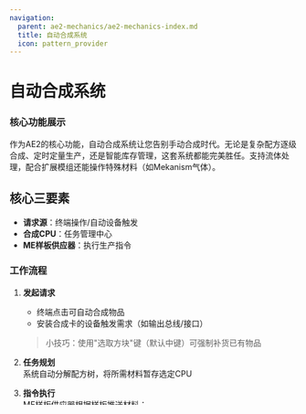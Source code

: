 ```yaml
---
navigation:
  parent: ae2-mechanics/ae2-mechanics-index.md
  title: 自动合成系统
  icon: pattern_provider
---
```


# 自动合成系统

### 核心功能展示

<GameScene zoom="4" interactive={true}>
  <ImportStructure src="../assets/assemblies/autocraft_setup_greebles.snbt" />
  <IsometricCamera yaw="195" pitch="30" />
</GameScene>

作为AE2的核心功能，自动合成系统让您告别手动合成时代。无论是复杂配方逐级合成、定时定量生产，还是智能库存管理，这套系统都能完美胜任。支持流体处理，配合扩展模组还能操作特殊材料（如Mekanism气体）。

## 核心三要素

- **请求源**：终端操作/自动设备触发
- **合成CPU**：任务管理中心
- **ME样板供应器**：执行生产指令

### 工作流程

1. **发起请求**  
   - 终端点击可自动合成物品
   - 安装合成卡的设备触发需求（如输出总线/接口）

   > 小技巧：使用"选取方块"键（默认中键）可强制补货已有物品

2. **任务规划**  
   系统自动分解配方树，将所需材料暂存选定CPU

3. **指令执行**  
   ME样板供应器根据[样板](../items-blocks-machines/patterns.md)推送材料：
   - 合成类配方：输送至<ItemLink id="molecular_assembler" />
   - 加工类配方：对接各类加工设备

4. **成果回收**  
   通过输入总线/接口等方式回传产物  
   ⚠️ 必须触发"物品入网"事件，单纯存入带存储总线的箱子无效

5. **级联处理**  
   中间产物自动用于后续合成步骤

---

# 样板系统

<ItemImage id="crafting_pattern" scale="4" />

在<ItemLink id="pattern_encoding_terminal" />中用空白样板制作

### 四大样板类型

* **合成样板**  
  对应工作台配方，可直接插入<ItemLink id="molecular_assembler" />  
  推荐搭配ME样板供应器使用，实现全自动流水线

***

* **锻造样板**  
  处理锻造台配方，工作逻辑与合成样板完全一致

***

* **切石样板**  
  对应切石机配方，三类基础样板可混用同一系统

***

* **处理样板**  
  开放式配方系统，支持任意加工流程：
  - 可对接任何模组机器
  - 允许魔改配方（如1樱桃木板=1下界之星）
  - 支持批量处理（8圆石→8石头）

---

# 高级配方控制

<ItemLink id="level_emitter" />+合成卡可创建"红石信号配方"：
- 不限定输入材料
- 收到指定物品即触发信号
- 适用于无限资源生产（如圆石复制机）

---

# 合成CPU架构

<GameScene zoom="4" background="transparent">
  <ImportStructure src="../assets/assemblies/crafting_cpus.snbt" />
  <IsometricCamera yaw="195" pitch="30" />
</GameScene>

### 核心组件

- **存储单元**（必需）：1k/4k/16k/64k/256k规格  
  决定单任务最大复杂度
- **协处理器**（可选）：提升并行处理能力
- **监控器**（可选）：实时查看任务状态
- **填充单元**（可选）：构建完整多方块结构

每个CPU独立处理单个任务，支持设置处理权限（玩家/自动化/全部）

---

# ME样板供应器

<Row>
<BlockImage id="pattern_provider" scale="4" />
<BlockImage id="pattern_provider" p:push_direction="up" scale="4" />
<GameScene zoom="4" background="transparent">
  <ImportStructure src="../assets/blocks/cable_pattern_provider.snbt" />
</GameScene>
</Row>

### 三大形态

1. **标准型**  
   - 全向推送材料
   - 接收各面输入
   - 提供网络连接

2. **定向型**（使用扳手调整）  
   - 单面推送
   - 屏蔽连接面网络
   - 适合构建子网

3. **紧凑型**（线缆组件）  
   - 多设备共线安装
   - 功能同定向型

### 智能设置

- **阻塞模式**：设备未清空前暂停推送
- **合成锁定**：红石条件控制
- **终端可见性**：配置<ItemLink id="pattern_access_terminal" />显示

优先级系统确保高效配方选择，紧急订单自动优选

---

# 分子装配室

<BlockImage id="molecular_assembler" scale="4" />

<GameScene zoom="4" background="transparent">
<ImportStructure src="../assets/assemblies/assembler_tower.snbt" />
<IsometricCamera yaw="195" pitch="30" />
</GameScene>

### 核心功能

- 解析相邻样板供应器的指令
- 自动将成品推送至周边容器
- 支持直接插入合成/锻造/切石样板

高效布局方案：  
棋盘式排列实现紧凑并行处理，每8台为一组优化频道使用